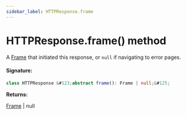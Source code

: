 ```yaml
---
sidebar_label: HTTPResponse.frame
---
```


# HTTPResponse.frame() method

A [Frame](./puppeteer.frame.md) that initiated this response, or `null` if navigating to error pages.

#### Signature:

```typescript
class HTTPResponse &#123;abstract frame(): Frame | null;&#125;
```

**Returns:**

[Frame](./puppeteer.frame.md) \| null
